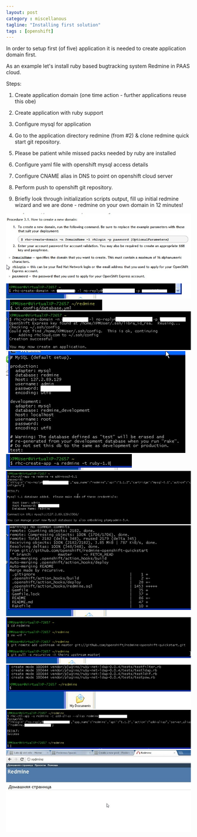 ```yaml
---
layout: post
category : miscellanous
tagline: "Installing first solution"
tags : [openshift]
---
```


In order to setup first (of five) application it is needed to create application domain first.

As an example let's install ruby based bugtracking system Redmine in PAAS cloud.

Steps:

1) Create application domain (one time action - further applications reuse this obe)

2) Create application with ruby support

3) Configure mysql for application

4) Go to the application directory redmine (from #2) & clone redmine quick start git repository.

5) Please be patient while missed packs needed by ruby are installed

6) Configure yaml file with openshift mysql access details

7) Configure CNAME alias in DNS to point on openshift cloud server

8) Perform push to openshift git repository.

9) Briefly look through initialization scripts output, fill up initial redmine wizard and we are done - redmine on your own domain in 12 minutes!

<div class='p_embed p_image_embed'>
<img src='/image/2012/02/38120888-ScreenHunter_31_20120211.jpg'>
<img src='/image/2012/02/38120890-ScreenHunter_32_20120211.jpg'>
<img src='/image/2012/02/38120900-ScreenHunter_41_20120211.jpg'>
<img src='/image/2012/02/38120891-ScreenHunter_33_20120211.jpg'>
<img src='/image/2012/02/38120904-ScreenHunter_42_20120211.jpg'>
<img src='/image/2012/02/38120893-ScreenHunter_34_20120211.jpg'>
<img src='/image/2012/02/38120894-ScreenHunter_35_20120211.jpg'>
<img src='/image/2012/02/38120897-ScreenHunter_38_20120211.jpg'>
<img src='/image/2012/02/38120896-ScreenHunter_37_20120211.jpg'>
<img src='/image/2012/02/38120898-ScreenHunter_40_20120211.jpg'>
<img src='/image/2012/02/38120906-ScreenHunter_43_20120211.jpg'>
<img src='/image/2012/02/38120908-ScreenHunter_43_20120220.jpg'>
</div>


